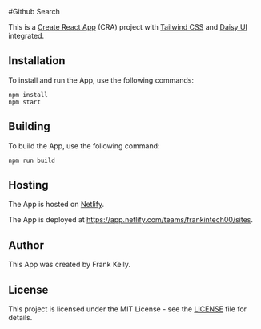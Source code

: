 #Github Search

This is a [Create React App](https://create-react-app.dev/) (CRA) project with [Tailwind CSS](https://tailwindcss.com/) and [Daisy UI](https://daisyui.com/) integrated.

## Installation

To install and run the App, use the following commands:

```
npm install
npm start
```

## Building

To build the App, use the following command:

```
npm run build
```

## Hosting

The App is hosted on [Netlify](https://www.netlify.com/).

The App is deployed at https://app.netlify.com/teams/frankintech00/sites.

## Author

This App was created by Frank Kelly.

## License

This project is licensed under the MIT License - see the [LICENSE](LICENSE) file for details.
